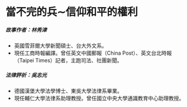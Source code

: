 # 當不完的兵∼信仰和平的權利

##### 故事作者：林秀津

- 英國雪菲爾大學新聞碩士、台大外文系。
- 現任工商時報編譯。曾任英文中國郵報（China Post）、英文台北時報（Taipei Times）記者，主跑司法、社團新聞。

##### 法律評析：吳志光

- 德國漢堡大學法學博士、東吳大學法律系畢業。
- 現任輔仁大學法律系助理教授。曾任國立中央大學通識教育中心助理教授。

